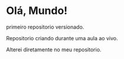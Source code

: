 # Olá, Mundo!
 primeiro repositorio versionado.
 
 Repositorio criando durante uma aula ao vivo.
 
 Alterei diretamente no meu repositorio.
